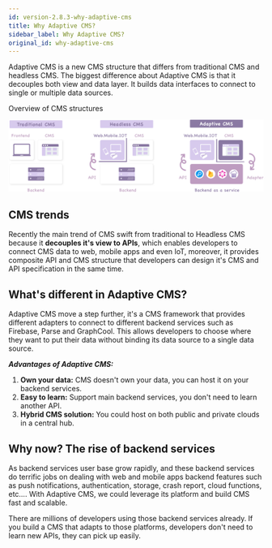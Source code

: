 ```yaml
---
id: version-2.8.3-why-adaptive-cms
title: Why Adaptive CMS?
sidebar_label: Why Adaptive CMS?
original_id: why-adaptive-cms
---
```


Adaptive CMS is a new CMS structure that differs from traditional CMS and headless CMS. The biggest difference about Adaptive CMS is that it decouples both view and data layer. It builds data interfaces to connect to single or multiple data sources.

Overview of CMS structures

![overview](/docs/assets/revolution.png)

## CMS trends
Recently the main trend of CMS swift from traditional to Headless CMS because it **decouples it's view to APIs**, which enables developers to connect CMS data to web, mobile apps and even IoT, moreover, it provides composite API and CMS structure that developers can design it's CMS and API specification in the same time.

## What's different in Adaptive CMS?
Adaptive CMS move a step further, it's a CMS framework that provides different adapters to connect to different backend services such as Firebase, Parse and GraphCool. This allows developers to choose where they want to put their data without binding its data source to a single data source.

***Advantages of Adaptive CMS:***

1. **Own your data:** CMS doesn't own your data, you can host it on your backend services.
2. **Easy to learn:** Support main backend services, you don't need to learn another API.
3. **Hybrid CMS solution:** You could host on both public and private clouds in a central hub.

## Why now? The rise of backend services

As backend services user base grow rapidly, and these backend services do terrific jobs on dealing with web and mobile apps backend features such as push notifications, authentication, storage, crash report, cloud functions, etc…. With Adaptive CMS, we could leverage its platform and build CMS fast and scalable.

There are millions of developers using those backend services already. If you build a CMS that adapts to those platforms, developers don't need to learn new APIs, they can pick up easily.